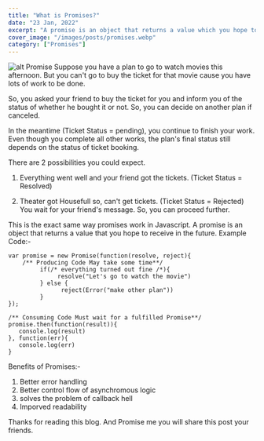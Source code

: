 ```yaml
---
title: "What is Promises?"
date: "23 Jan, 2022"
excerpt: "A promise is an object that returns a value which you hope to receive in the future"
cover_image: "/images/posts/promises.webp"
category: ["Promises"]
---
```


![alt Promise](/images/posts/promises.webp)
Suppose you have a plan to go to watch movies this afternoon. But you can't go to buy the ticket for that movie cause you have lots of work to be done.

So, you asked your friend to buy the ticket for you and inform you of the status of whether he bought it or not. So, you can decide on another plan if canceled.

In the meantime (Ticket Status = pending), you continue to finish your work. Even though you complete all other works, the plan's final status still depends on the status of ticket booking.

There are 2 possibilities you could expect.

1. Everything went well and your friend got the tickets. (Ticket Status = Resolved)

2. Theater got Housefull so, can't get tickets. (Ticket Status = Rejected)
   You wait for your friend's message. So, you can proceed further.

This is the exact same way promises work in Javascript.
A promise is an object that returns a value that you hope to receive in the future.
Example Code:-

```
var promise = new Promise(function(resolve, reject){
    /** Producing Code May take some time**/
         if(/* everything turned out fine /*){
              resolve("Let's go to watch the movie")
         } else {
               reject(Error("make other plan"))
         }
});

/** Consuming Code Must wait for a fulfilled Promise**/
promise.then(function(result)){
   console.log(result)
}, function(err){
   console.log(err)
}

```

Benefits of Promises:-

1. Better error handling
2. Better control flow of asynchromous logic
3. solves the problem of callback hell
4. Imporved readability

Thanks for reading this blog. And Promise me you will share this post your friends.
